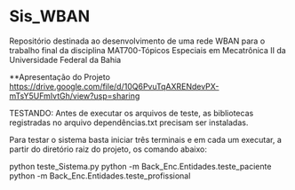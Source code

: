 # Sis_WBAN
Repositório destinada ao desenvolvimento de uma rede WBAN para o trabalho final da disciplina MAT700-Tópicos Especiais em Mecatrônica II da Universidade Federal da Bahia

**Apresentação do Projeto
https://drive.google.com/file/d/10Q6PvuTqAXRENdevPX-mTsY5UFmIvtGh/view?usp=sharing

TESTANDO:
Antes de executar os arquivos de teste, as bibliotecas registradas no arquivo dependências.txt precisam ser instaladas. 

Para testar o sistema basta iniciar três terminais e em cada um executar, a partir do diretório raiz do projeto, os comando abaixo:

python teste_Sistema.py
python -m Back_Enc.Entidades.teste_paciente
python -m Back_Enc.Entidades.teste_profissional
